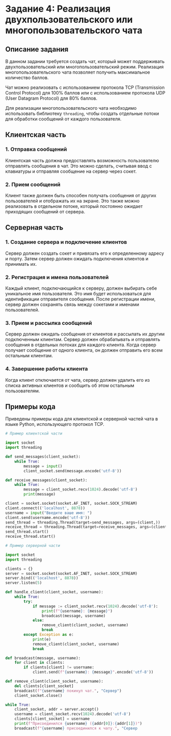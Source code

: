 # Задание 4: Реализация двухпользовательского или многопользовательского чата


## Описание задания

В данном задании требуется создать чат, который может поддерживать двухпользовательский или многопользовательский режим. Реализация многопользовательского чата позволяет получить максимальное количество баллов.

Чат можно реализовать с использованием протокола TCP (Transmission Control Protocol) для 100% баллов или с использованием протокола UDP (User Datagram Protocol) для 80% баллов.

Для реализации многопользовательского чата необходимо использовать библиотеку `threading`, чтобы создать отдельные потоки для обработки сообщений от каждого пользователя.

## Клиентская часть

### 1. Отправка сообщений

Клиентская часть должна предоставлять возможность пользователю отправлять сообщения в чат. Это можно сделать, считывая ввод с клавиатуры и отправляя сообщение на сервер через сокет.

### 2. Прием сообщений

Клиент также должен быть способен получать сообщения от других пользователей и отображать их на экране. Это также можно реализовать в отдельном потоке, который постоянно ожидает приходящих сообщений от сервера.

## Серверная часть

### 1. Создание сервера и подключение клиентов

Сервер должен создать сокет и привязать его к определенному адресу и порту. Затем сервер должен ожидать подключения клиентов и принимать их.

### 2. Регистрация и имена пользователей

Каждый клиент, подключающийся к серверу, должен выбирать себе уникальное имя пользователя. Это имя будет использоваться для идентификации отправителя сообщения. После регистрации имени, сервер должен сохранять связь между сокетами и именами пользователей.

### 3. Прием и рассылка сообщений

Сервер должен ожидать сообщения от клиентов и рассылать их другим подключенным клиентам. Сервер должен обрабатывать и отправлять сообщения в отдельных потоках для каждого клиента. Когда сервер получает сообщение от одного клиента, он должен отправить его всем остальным клиентам.

### 4. Завершение работы клиента

Когда клиент отключается от чата, сервер должен удалить его из списка активных клиентов и сообщить об этом остальным пользователям.

## Примеры кода

Приведены примеры кода для клиентской и серверной частей чата в языке Python, использующего протокол TCP.

```python
# Пример клиентской части

import socket
import threading

def send_messages(client_socket):
    while True:
        message = input()
        client_socket.send(message.encode('utf-8'))

def receive_messages(client_socket):
    while True:
        message = client_socket.recv(1024).decode('utf-8')
        print(message)

client = socket.socket(socket.AF_INET, socket.SOCK_STREAM)
client.connect(('localhost', 8878))
username = input("Введите ваше имя: ")
client.send(username.encode('utf-8'))
send_thread = threading.Thread(target=send_messages, args=(client,))
receive_thread = threading.Thread(target=receive_messages, args=(client,))
send_thread.start()
receive_thread.start()
```

```python
# Пример серверной части

import socket
import threading

clients = {}
server = socket.socket(socket.AF_INET, socket.SOCK_STREAM)
server.bind(('localhost', 8878))
server.listen(5)

def handle_client(client_socket, username):
    while True:
        try:
            if message := client_socket.recv(1024).decode('utf-8'):
                print(f"{username}: {message}")
                broadcast(message, username)
            else:
                remove_client(client_socket, username)
                break
        except Exception as e:
            print(e)
            remove_client(client_socket, username)
            break

def broadcast(message, username):
    for client in clients:
        if clients[client] != username:
            client.send(f"{username}: {message}".encode('utf-8'))

def remove_client(client_socket, username):
    del clients[client_socket]
    broadcast(f"{username} покинул чат.", "Сервер")
    client_socket.close()

while True:
    client_socket, addr = server.accept()
    username = client_socket.recv(1024).decode('utf-8')
    clients[client_socket] = username
    print(f"Присоединился {username} ({addr[0]}:{addr[1]})")
    broadcast(f"{username} присоединился к чату.", "Сервер